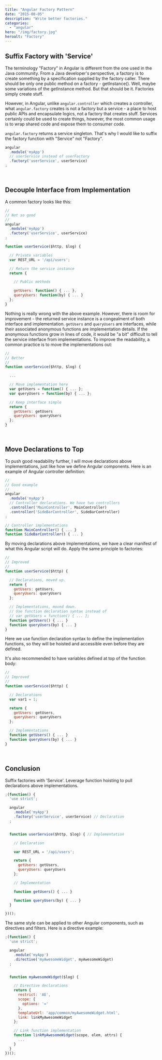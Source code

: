 ```yaml
---
title: "Angular Factory Pattern"
date: "2015-08-05"
description: "Write better factories."
categories:
  - "angular"
hero: "/img/factory.jpg"
heroalt: "Factory"
---
```


## Suffix Factory with 'Service'

The terminology "Factory" in Angular is different from the one used in the Java community. From a Java developer's perspective, a factory is to create something by a specification supplied by the factory caller. There should be only one public method on a factory - getInstance(). Well, maybe some variations of the getInstance method. But that should be it. Factories simply create stuff.

However, in Angular, unlike `angular.controller` which creates a controller, what `angular.factory` creates is not a factory but a service - a place to host public APIs and encapsulate logics, not a factory that creates stuff. Services certainly could be used to create things, however, the most common usage is to wrap shared code and expose them to consumer code.

`angular.factory` returns a service singleton. That's why I would like to suffix the factory function with "Service" not "Factory".

~~~js
angular
  .module('myApp')
  // userService instead of userFactory
  .factory('userService', userService)
;
~~~

<br />


## Decouple Interface from Implementation

A common factory looks like this:

~~~js
//
// Not so good
//
angular
  .module('myApp')
  .factory('userService', userService)
;

function userService($http, $log) {

  // Private variables
  var REST_URL = '/api/users';

  // Return the service instance
  return {

    // Public methods

    getUsers: function() { ... },
    queryUsers: function(by) { ... }
  };
}
~~~

Nothing is really wrong with the above example. However, there is room for improvement - the returned service instance is a congealment of both interface and implementation. `getUsers` and `queryUsers` are interfaces, while their associated anonymous functions are implementation details. If the anonymous functions grow in lines of code, it would be "a bit" difficult to tell the service interface from implementations. To improve the readability, a common practice is to move the implementations out:

~~~js
//
// Better
//
function userService($http, $log) {

  ...

  // Move implementation here
  var getUsers = function() { ... };
  var queryUsers = function(by) { ... };

  // Keep interface simple
  return {
    getUsers: getUsers
    queryUsers: queryUsers
  };
}
~~~

<br />


## Move Declarations to Top

To push good readability further, I will move declarations above implementations, just like how we define Angular components. Here is an example of Angular controller definition:

~~~js
//
// Good example
//
angular
  .module('myApp')
  // Controller declarations. We have two controllers
  .controller('MainController', MainController)
  .controller('SideBarController', SideBarController)
;

// Controller implementations
function MainController() { ... }
function SideBarController() { ... }
~~~

By moving declarations above Implementations, we have a clear manifest of what this Angular script will do. Apply the same principle to factories:

~~~js
//
// Improved
//
function userService($http) {

  // Declarations, moved up.
  return {
    getUsers: getUsers,
    queryUsers: queryUsers
  };

  // Implementations, moved down.
  // Use function declaration syntax instead of
  // var getUsers = function() { ... };
  function getUsers() { ... }
  function queryUsers(by) { ... }
}
~~~

Here we use function declaration syntax to define the implementation functions, so they will be hoisted and accessible even before they are defined.

It's also recommended to have variables defined at top of the function body:

~~~js
//
// Improved
//
function userService($http) {

  // Declarations
  var var1 = 1;

  return {
    getUsers: getUsers,
    queryUsers: queryUsers
  };

  // Implementations
  function getUsers() { ... }
  function queryUsers(by) { ... }
}
~~~

<br />


## Conclusion

Suffix factories with 'Service'. Leverage function hoisting to pull declarations above implementations.

~~~js
;(function() {
  'use strict';

  angular
    .module('myApp')
    .factory('userService', userService) // Declaration
  ;


  function userService($http, $log) { // Implementation

    // Declaration

    var REST_URL = '/api/users';

    return {
      getUsers: getUsers,
      queryUsers: queryUsers
    };

    // Implementation

    function getUsers() { ... }

    function queryUsers(by) { ... }
  }

})();
~~~

The same style can be applied to other Angular components, such as directives and filters. Here is a directive example:

~~~js
;(function() {
  'use strict';

  angular
    .module('myApp')
    .directive('myAwesomeWidget', myAwesomeWidget)
  ;


  function myAwesomeWidget($log) {

    // Directive declarations
    return {
      restrict: 'AE',
      scope: {
        options: '='
      },
      templateUrl: 'app/common/myAwesomeWidget.html',
      link: linkMyAwesomeWidget
    };

    // Link function implementation
    function linkMyAwesomeWidget(scope, elem, attrs) {
      ...
    }
  }
})();
~~~

<br />

